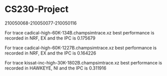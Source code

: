 # CS230-Project
210050068-210050077-210050116

For trace cadical-high-60K-134B.champsimtrace.xz best performance is recorded in NRF, EX and the IPC is 0.175679

For trace cadical-high-60K-1227B.champsimtrace.xz best performance is recorded in NRF, EX and the IPC is 0.164226

For trace kissat-inc-high-30K-1802B.champsimtrace.xz best performance is recorded in HAWKEYE, NI and the IPC is 0.311916
